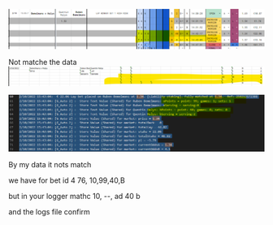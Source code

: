 ![tennis point set](/images/2/1.png?raw=true "tennis points error")


Not matche the data
![tennis point set](/images/2/2.png?raw=true "tennis points error")

![tennis point set](/images/2/3.png?raw=true "tennis points error")

By my data it nots match

we have for bet id 4
76, 10,99,40,B

but in your logger mathc
10, --, ad 40 b 

and the logs file confirm 